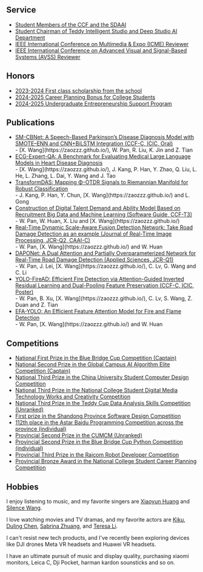 ## Service 

<ul style="margin:0 0 5px;">
  <li><a href="https://zaozzz.github.io/"><autocolor>Student Members of the CCF and the SDAAI</autocolor></a></li>
  <li><a href="https://zaozzz.github.io/"><autocolor>Student Chairman of Teddy Intelligent Studio and Deep Studio AI Department</autocolor></a></li>
  <li><a href="https://zaozzz.github.io/"><autocolor>IEEE International Conference on Multimedia & Expo (ICME) Reviewer</autocolor></a></li>
  <li><a href="https://zaozzz.github.io/"><autocolor>IEEE International Conference on Advanced Visual and Signal-Based Systems (AVSS) Reviewer</autocolor></a></li>
</ul>

## Honors

<ul style="margin:0 0 5px;">
  <li><a href="https://zaozzz.github.io/"><autocolor>2023-2024 First class scholarship from the school</autocolor></a></li>
  <li><a href="https://zaozzz.github.io/"><autocolor>2024-2025 Career Planning Bonus for College Students</autocolor></a></li>
  <li><a href="https://zaozzz.github.io/"><autocolor>2024-2025 Undergraduate Entrepreneurship Support Program</autocolor></a></li>
</ul>

## Publications

<ul style="margin:0 0 5px;">
<li><a href="https://zaozzz.github.io/"><autocolor>SM-CBNet: A Speech-Based Parkinson’s Disease Diagnosis Model with SMOTE–ENN and CNN+BiLSTM Integration (CCF-C, ICIC, Oral) </autocolor></a></li>
  - [X. Wang](https://zaozzz.github.io/), W. Pan, R. Liu, K. Jin and Z. Tian
<li><a href="https://export.arxiv.org/abs/2502.17475"><autocolor>ECG-Expert-QA: A Benchmark for Evaluating Medical Large Language Models in Heart Disease Diagnosis</autocolor></a></li>
  - [X. Wang](https://zaozzz.github.io/), J. Kang, P. Han, Y. Zhao, Q. Liu, L. He, L. Zhang, L. Dai, Y. Wang and J. Tao
<li><a href="https://arxiv.org/abs/2502.02428"><autocolor>TransformDAS: Mapping Φ-OTDR Signals to Riemannian Manifold for Robust Classification</autocolor></a></li>
  - J. Kang, P. Han, Y. Chun, [X. Wang](https://zaozzz.github.io/) and L. Gong
<li><a href="https://www.rjdk.org.cn/zh/article/doi/10.11907/rjdk.241973/"><autocolor>Construction of Digital Talent Demand and Ability Model Based on Recruitment Big Data and Machine Learning (Software Guide, CCF-T3) </autocolor></a></li>
  - W. Pan, W. Huan, X. Liu and [X. Wang](https://zaozzz.github.io/)  
<li><a href="https://link.springer.com/article/10.1007/s11554-025-01634-w"><autocolor>Real-Time Dynamic Scale-Aware Fusion Detection Network: Take Road Damage Detection as an example (Journal of Real-Time Image Processing, JCR-Q2, CAAI-C) </autocolor></a></li>
  - W. Pan, [X. Wang](https://zaozzz.github.io/) and W. Huan
<li><a href="https://www.mdpi.com/2076-3417/15/3/1470"><autocolor>DAPONet: A Dual Attention and Partially Overparameterized Network for Real-Time Road Damage Detection (Applied Sciences, JCR-Q1) </autocolor></a></li>
  - W. Pan, J. Lei, [X. Wang](https://zaozzz.github.io/), C. Lv, G. Wang and C. Li
<li><a href="https://zaozzz.github.io/"><autocolor>YOLO-FireAD: Efficient Fire Detection via Attention-Guided Inverted Residual Learning and Dual-Pooling Feature Preservation (CCF-C, ICIC, Poster) </autocolor></a></li>
  - W. Pan, B. Xu, [X. Wang](https://zaozzz.github.io/), C. Lv, S. Wang, Z. Duan and Z. Tian
<li><a href="https://arxiv.org/abs/2409.12635"><autocolor>EFA-YOLO: An Efficient Feature Attention Model for Fire and Flame Detection</autocolor></a></li>
  - W. Pan, [X. Wang](https://zaozzz.github.io/) and W. Huan
</ul>

## Competitions

<ul style="margin:0 0 5px;">
<li><a href="https://dasai.lanqiao.cn/"><autocolor>National First Prize in the Blue Bridge Cup Competition (Captain)</autocolor></a></li>
<li><a href="https://www.saikr.com/vse/2024/DIGIX"><autocolor>National Second Prize in the Global Campus AI Algorithm Elite Competition (Captain)</autocolor></a></li>
<li><a href="https://jsjds.blcu.edu.cn/index.htm"><autocolor>National Third Prize in the China University Student Computer Design Competition</autocolor></a></li>
<li><a href="http://cmit.cn/"><autocolor>National Third Prize in the National College Student Digital Media Technology Works and Creativity Competition</autocolor></a></li>
<li><a href="https://www.tipdm.org:10010/#/competition/1694981063413243904/introduce"><autocolor>National Third Prize in the Teddy Cup Data Analysis Skills Competition (Unranked)</autocolor></a></li>
<li><a href="http://sw.sdusc.cn/"><autocolor>First prize in the Shandong Province Software Design Competition</autocolor></a></li>
<li><a href="https://www.matiji.net/exam/contest/contestdetail/145"><autocolor>112th place in the Astar Baidu Programming Competition across the province (individual)</autocolor></a></li>
<li><a href="https://www.mcm.edu.cn/"><autocolor>Provincial Second Prize in the CUMCM (Unranked)</autocolor></a></li>
<li><a href="https://dasai.lanqiao.cn/"><autocolor>Provincial Second Prize in the Blue Bridge Cup Python Competition (individual)</autocolor></a></li>
<li><a href="https://www.raicom.com.cn/"><autocolor>Provincial Third Prize in the Raicom Robot Developer Competition</autocolor></a></li>
<li><a href="https://zgs.chsi.com.cn/home"><autocolor> Provincial Bronze Award in the National College Student Career Planning Competition</autocolor></a></li>
</ul>

## Hobbies

I enjoy listening to music, and my favorite singers are [Xiaoyun Huang](https://m.weibo.cn/u/5043186742) and [Silence Wang](https://weibo.com/silencew).  

I love watching movies and TV dramas, and my favorite actors are [Kiku](https://www.weibo.com/u/3669102477?eqid=e8af036900096f8200000004645b8833), [Duling Chen](https://weibo.com/u/5589792153), [Sabrina Zhuang](https://weibo.com/u/1314749965?tabtype=feed), and [Teresa
 Li](https://weibo.com/n/%E6%9D%8E%E5%BA%9A%E5%B8%8CTeresa).  

I can't resist new tech products, and I've recently been exploring devices like DJI drones Meta VR headsets and Huawei VR headsets.  

I have an ultimate pursuit of music and display quality, purchasing xiaomi monitors, Leica C, Dji Pocket, harman kardon sounsticks and so on.

